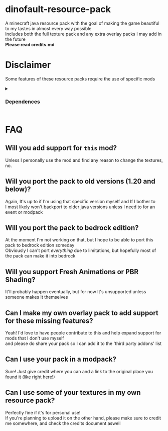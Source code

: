# dinofault-resource-pack
A minecraft java resource pack with the goal of making the game beautiful to my tastes in almost every way possible  
Includes both the full texture pack and any extra overlay packs I may add in the future  
**Please read credits.md**

# Disclaimer
Some features of these resource packs require the use of specific mods

<details> <summary><h3>Dependences<h3></summary>  

  
- Continuity
- Polytone
  
**These packs are not fully compatible with optifine**
</details>
 

# FAQ

## Will you add support for `this` mod?  
Unless I personally use the mod and find any reason to change the textures, no.  

## Will you port the pack to old versions (1.20 and below)?
Again, It's up to if I'm using that specific version myself and If I bother to  
I most likely won't backport to older java versions unless I need to for an event or modpack

## Will you port the pack to bedrock edition?
At the moment I'm not working on that, but I hope to be able to port this pack to bedrock edition someday  
Obviously I can't port _everything_ due to limitations, but hopefully most of the pack can make it into bedrock  

## Will you support Fresh Animations or PBR Shading?
It'll probably happen eventually, but for now It's unsupported unless someone makes It themselves

## Can I make my own overlay pack to add support for these missing features?
Yeah! I'd love to have people contribute to this and help expand support for mods that I don't use myself  
and please do share your pack so I can add it to the 'third party addons' list 

## Can I use your pack in a modpack?
Sure! Just give credit where you can and a link to the original place you found it (like right here!)

## Can I use some of your textures in my own resource pack?
Perfectly fine if it's for personal use!  
If you're planning to upload it on the other hand, please make sure to credit me somewhere, and check the credits document aswell  







